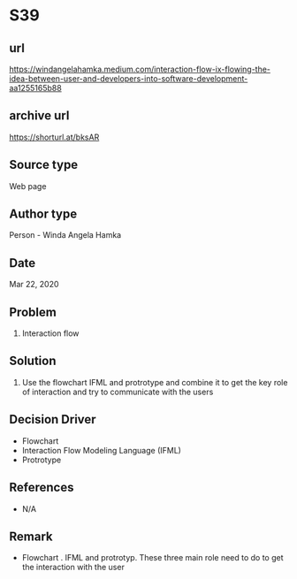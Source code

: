 # S39

## url
https://windangelahamka.medium.com/interaction-flow-ix-flowing-the-idea-between-user-and-developers-into-software-development-aa1255165b88

## archive url
https://shorturl.at/bksAR

## Source type
Web page

## Author type
Person - Winda Angela Hamka

## Date
Mar 22, 2020

## Problem
1. Interaction flow

## Solution 
1. Use the flowchart IFML and protrotype and combine it to get the key role of interaction
and try to communicate with the users

## Decision Driver
- Flowchart
- Interaction Flow Modeling Language (IFML)
- Protrotype

## References 
- N/A

## Remark
- Flowchart . IFML and protrotyp. These three main role need to do to get the interaction with the user